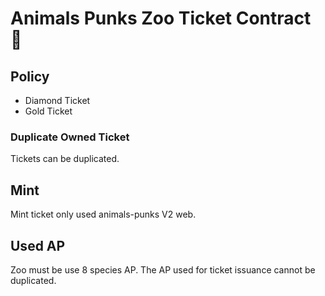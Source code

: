 # Animals Punks Zoo Ticket Contract 🎫
## Policy
- Diamond Ticket
- Gold Ticket
### Duplicate Owned Ticket
Tickets can be duplicated.
## Mint
Mint ticket only used animals-punks V2 web.
## Used AP
Zoo must be use 8 species AP. The AP used for ticket issuance cannot be duplicated.
